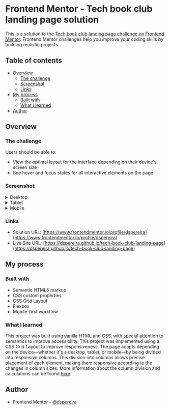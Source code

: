 # Frontend Mentor - Tech book club landing page solution

This is a solution to the [Tech book club landing page challenge on Frontend Mentor](https://www.frontendmentor.io/challenges/tech-book-club-landing-page-fZQidjHU73). Frontend Mentor challenges help you improve your coding skills by building realistic projects. 

## Table of contents

- [Overview](#overview)
  - [The challenge](#the-challenge)
  - [Screenshot](#screenshot)
  - [Links](#links)
- [My process](#my-process)
  - [Built with](#built-with)
  - [What I learned](#what-i-learned)
- [Author](#author)

## Overview

### The challenge

Users should be able to:

- View the optimal layout for the interface depending on their device's screen size
- See hover and focus states for all interactive elements on the page

### Screenshot

<details>
  <summary>Desktop</summary>

  <img src="https://github.com/dspereira/tech-book-club-landing-page/blob/main/screenshots/Screenshot-desktop.png" width="800">
</details>
<details>
  <summary>Tablet</summary>

  <img src="https://github.com/dspereira/tech-book-club-landing-page/blob/main/screenshots/Screenshot-tablet.png" width="600">
</details>
<details>
  <summary>Mobile</summary>

  <img src="https://github.com/dspereira/tech-book-club-landing-page/blob/main/screenshots/Screenshot-mobile.png" width="300">

</details>


### Links

- Solution URL: [https://www.frontendmentor.io/profile/dspereira](https://www.frontendmentor.io/profile/dspereira)
- Live Site URL: [https://dspereira.github.io/tech-book-club-landing-page](https://dspereira.github.io/tech-book-club-landing-page)

## My process

### Built with

- Semantic HTML5 markup
- CSS custom properties
- CSS Grid Layout
- Flexbox
- Mobile-first workflow

### What I learned

This project was built using vanilla HTML and CSS, with special attention to semantics to improve accessibility.
This project was implemented using a CSS Grid Layout to improve responsiveness. The page adapts depending on the device—whether it's a desktop, tablet, or mobile—by being divided into responsive columns. This division into columns allows precise placement of each element, making them responsive according to the changes in column sizes.
More information about the column division and calculations can be found [here](https://github.com/dspereira/tech-book-club-landing-page/blob/main/grid-layout-calculations.md).

## Author
- Frontend Mentor - [@dspereira](https://www.frontendmentor.io/profile/dspereira)

